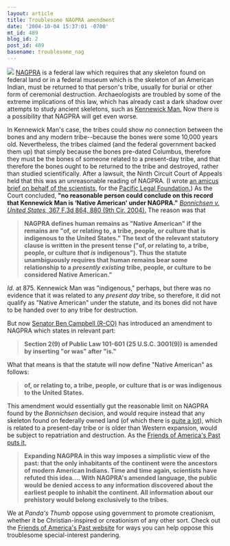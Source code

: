 ```yaml
---
layout: article
title: Troublesome NAGPRA amendment
date: '2004-10-04 15:37:01 -0700'
mt_id: 489
blog_id: 2
post_id: 489
basename: troublesome_nag
---
```

<a href="http://www.stanford.edu/class/ihum42/Meltzer_images.html"><img src="http://www.stanford.edu/class/ihum42/kennewick%20man%20--%20skeleton.jpg"></a>
<a href="http://www.pandasthumb.org/pt-archives/000045.html">NAGPRA</a> is a federal law which requires that any skeleton found on federal land or in a federal museum which is the skeleton of an American Indian, must be returned to that person's tribe, usually for burial or other form of ceremonial destruction. Archaeologists are troubled by some of the extreme implications of this law, which has already cast a dark shadow over attempts to study ancient skeletons, such as <a href="http://www.kennewick-man.com/">Kennewick Man.</a> Now there is a possibility that NAGPRA will get even worse.


<!--more-->

In Kennewick Man's case, the tribes could show <i>no</i> connection between the bones and any modern tribe--because the bones were some 10,000 years old. Nevertheless, the tribes claimed (and the federal government backed them up) that simply because the bones pre-dated Columbus, therefore they must be the bones of someone related to a present-day tribe, and that therefore the bones ought to be returned to the tribe and destroyed, rather than studied scientifically. After a lawsuit, the Ninth Circuit Court of Appeals held that this was an unreasonable reading of NAGPRA. (I wrote <a href="http://www.friendsofpast.org/pdf/amici/amici-pacific.pdf">an amicus brief on behalf of the scientists,</a> for the <a href="http://www.pacificlegal.org">Pacific Legal Foundation.</a>) As the Court concluded,<b> "no reasonable person could conclude on this record that Kennewick Man is ‘Native American' under NAGPRA."</b> <i><a href="http://rds.yahoo.com/S=2766679/K=bonnichsen+v.+united+states/v=2/SID=w/TID=OVT_8/l=WS1/R=1/H=0/IPC=us/SHE=0/SIG=13j5gsjd1/*-http%3A//www.ca9.uscourts.gov/ca9/newopinions.nsf/AAFB80F54839DD2D88256E300069CF95/$file/0235994.pdf?openelement">Bonnichsen v. United States,</i> 367 F.3d 864, 880 (9th Cir. 2004).</a> The reason was that<blockquote><b>NAGPRA defines human remains as "Native American" if the remains are "of, or relating to, a tribe, people, or culture that is indigenous to the United States." The text of the relevant statutory clause is written in the present tense ("of, or relating to, a tribe, people, or culture <i>that is</i> indigenous"). Thus the statute unambiguously requires that human remains bear some relationship to a <i>presently existing</i> tribe, people, or culture to be considered Native American."</b></blockquote>

<i>Id.</i> at 875. Kennewick Man was "indigenous," perhaps, but there was no evidence that it was related to any <i>present day</i> tribe, so therefore, it did not qualify as "Native American" under the statute, and its bones did not have to be handed over to any tribe for destruction.

But now <a href="http://campbell.senate.gov/">Senator Ben Campbell (R-CO)</a> has introduced an amendment to NAGPRA which states in relevant part:<blockquote><b>Section 2(9) of Public Law 101-601 (25 U.S.C. 3001(9)) is amended by inserting "or was" after "is."</b></blockquote>

What that means is that the statute will now define "Native American" as follows:<blockquote><b> of, or relating to, a tribe, people, or culture that is or was indigenous to the United States.</b></blockquote>

This amendment would essentially gut the reasonable limit on NAGPRA found by the <i>Bonnichsen </i>decision, and would require instead that any skeleton found on federally owned land (of which there is <a href="http://www.blm.gov/natacq/pls00/pdf/part1-3.pdf">quite a lot</a>), which is related to a present-day tribe or is older than Western expansion, would be subject to repatriation and destruction. As the <a href="http://www.friendsofpast.org/nagpra/040929News.html">Friends of America's Past puts it,</a><blockquote><b>Expanding NAGPRA in this way imposes a simplistic view of the past: that the only inhabitants of the continent were the ancestors of modern American Indians. Time and time again, scientists have refuted this idea.... With NAGPRA's amended language, the public would be denied access to any information discovered about the earliest people to inhabit the continent. All information about our prehistory would belong exclusively to the tribes.</b></blockquote>

We at <i>Panda's Thumb</i> oppose using government to promote creationism, whether it be Christian-inspired or creationism of any other sort. Check out the <a href="http://www.friendsofpast.org">Friends of America's Past website</a> for ways you can help oppose this troublesome special-interest pandering.
